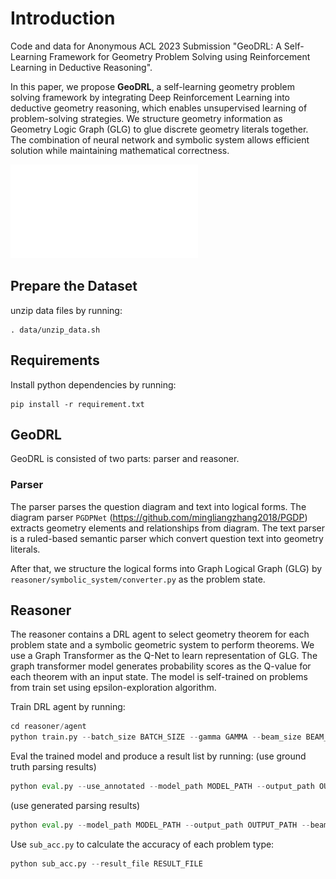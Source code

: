 # Introduction

Code and data for Anonymous ACL 2023 Submission "GeoDRL: A Self-Learning Framework for Geometry Problem Solving using Reinforcement Learning in Deductive Reasoning".

In this paper, we propose **GeoDRL**, a self-learning geometry problem solving framework by integrating Deep Reinforcement Learning into deductive geometry reasoning, which enables unsupervised learning of problem-solving strategies. We structure geometry information as Geometry Logic Graph (GLG) to glue discrete geometry literals together. The combination of neural network and symbolic system allows efficient solution while maintaining mathematical correctness.

![architecture](architecture.pdf)

## Prepare the Dataset

unzip data files by running:

```shell
. data/unzip_data.sh
```

## Requirements

Install python dependencies by running:

```
pip install -r requirement.txt
```

## GeoDRL

GeoDRL is consisted of two parts: parser and reasoner.

### Parser

The parser parses the question diagram and text into logical forms. The diagram parser `PGDPNet` (https://github.com/mingliangzhang2018/PGDP) extracts geometry elements and relationships from diagram. The text parser is a ruled-based semantic parser which convert question text into geometry literals.

After that, we structure the logical forms into Graph Logical Graph (GLG) by `reasoner/symbolic_system/converter.py` as the problem state.

## Reasoner

The reasoner contains a DRL agent to select geometry theorem for each problem state and a symbolic geometric system to perform theorems. We use a Graph Transformer as the Q-Net to learn representation of GLG. The graph transformer model generates probability scores as the Q-value for each theorem with an input state. The model is self-trained on problems from train set using epsilon-exploration algorithm.

Train DRL agent by running:

```python
cd reasoner/agent
python train.py --batch_size BATCH_SIZE --gamma GAMMA --beam_size BEAM_SIZE --lr LR
```

Eval the trained model and produce a result list by running:
(use ground truth parsing results)
```python 
python eval.py --use_annotated --model_path MODEL_PATH --output_path OUTPUT_PATH --beam_size BEAM_SIZE
```
(use generated parsing results)
```python 
python eval.py --model_path MODEL_PATH --output_path OUTPUT_PATH --beam_size BEAM_SIZE
```

Use `sub_acc.py` to calculate the accuracy of each problem type:
```python
python sub_acc.py --result_file RESULT_FILE 
```




